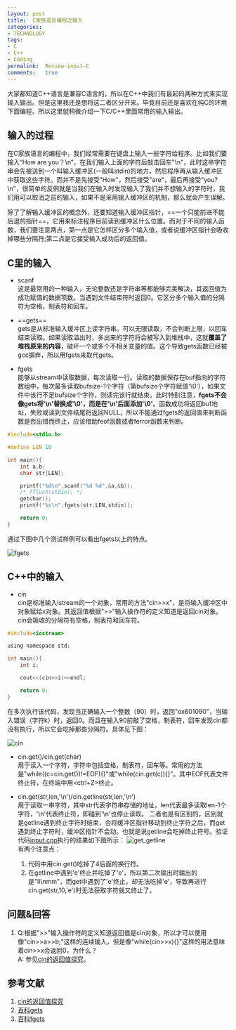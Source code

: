 ```yaml
---
layout:	post
title:	C家族语言编程之输入
categories:
- TECHNOLOGY
tags:
- C
- C++
- Coding
permalink:  Review-input-C
comments:	true
---
```

大家都知道C++语言是兼容C语言的，所以在C++中我们有最起码两种方式来实现输入输出。但是这里我还是想将这二者区分开来。毕竟目前还是喜欢在纯C的环境下面编程。所以这里就稍微介绍一下C/C++里面常用的输入输出。
<!-- more -->

## 输入的过程
在C家族语言的编程中，我们经常需要在键盘上输入一些字符给程序。比如我们要输入“How are you？\n”，在我们输入上面的字符后敲击回车"\n"，此时这串字符串会先被送到一个叫输入缓冲区(一般叫stdin)的地方，然后程序再从输入缓冲区中获取这些字符。而并不是先接受"How"，然后接受"are"，最后再接受"you?\n"，很简单的反例就是当我们在输入时发现输入了我们并不想输入的字符时，我们用<backspace>可以取消之前的输入，如果不是采用输入缓冲区的机制，那么就会产生误解。


除了了解输入缓冲区的概念外，还要知道输入缓冲区指针，==一个只能前进不能后退的指针==，它用来标注程序目前读到缓冲区什么位置。而对于不同的输入函数，我们要注意两点，第一点是它怎样区分多个输入值，或者说缓冲区指针会吸收掉哪些分隔符;第二点是它接受输入成功后的返回值。


## C里的输入
* scanf  
这是最常用的一种输入，无论整数还是字符串等都能够完美解决，其返回值为成功赋值的数据项数。当遇到文件结束符时返回0。它区分多个输入值的分隔符为空格，制表符和回车。

* ==gets==  
gets是从标准输入缓冲区上读字符串。可以无限读取，不会判断上限，以回车结束读取。如果读取溢出时，多出来的字符将会被写入到堆栈中，这就**覆盖了堆栈原来的内容**，破坏一个或多个不相关变量的值。这个导致gets函数已经被gcc摒弃，所以用fgets来取代gets。

* fgets  
能够从stream中读取数据，每次读取一行。读取的数据保存在buf指向的字符数组中，每次最多读取bufsize-1个字符（第bufsize个字符赋值'\0'），如果文件中该行不足bufsize个字符，则读完该行就结束。此时特别注意，**fgets不会像gets将'\n'替换成'\0'，而是在'\n'后面添加'\0'**。函数成功将返回buf地址，失败或读到文件结尾将返回NULL，所以不能通过fgets的返回值来判断函数是否出错而终止，应该借助feof函数或者ferror函数来判断。

```c
#include<stdio.h>

#define LEN 10

int main(){
    int a,b;
    char str[LEN];

    printf("%d\n",scanf("%d %d",&a,&b));
    /* fflush(stdin); */
    getchar();
    printf("%s\n",fgets(str,LEN,stdin));

    return 0;
}
```
通过下图中几个测试样例可以看出fgets以上的特点。

![fgets]({{site.baseurl}}/assets/images/fgets.png)  


## C++中的输入

* cin  
cin是标准输入istream的一个对象，常用的方法"cin>>x"，是将输入缓冲区中对象赋给x对象。其返回值根据">>"输入操作符的定义知道是返回cin对象。cin会吸收的分隔符有空格，制表符和回车符。

```c
#include<iostream>

using namespace std;

int main(){
    int i;

    cout<<(cin>>i)<<endl;

    return 0;
}
```
在多次执行该代码，发现当正确输入一个整数（90）时，返回"ox601090"，当输入错误（字符k）时，返回0。而且在输入90前敲了空格，制表符，回车发现cin都没有执行，所以它会吃掉那些分隔符。具体见下图：

![cin]({{site.baseurl}}/assets/images/cin.png)

* cin.get()/cin.get(char)  
用于读入一个字符，字符中包括空格，制表符，回车等。常用的方法是"while((c=cin.get())!=EOF){}"或"while(cin.get(c)){}"。其中EOF代表文件终止符，在终端中用<ctrl+Z>终止。

* cin.get(str,len,'\n')/cin.getline(str,len,'\n')  
用于读取一串字符，其中str代表字符串存储的地址，len代表最多读取len-1个字符，'\n'代表终止符，即碰到'\n'也停止读取。
二者也是有区别的，区别就是getline遇到终止字符时结束，会将缓冲区指针移动到终止字符之后，而get遇到终止字符时，缓冲区指针不会动。也就是说getline会吃掉终止符号。验证代码[input.cpp]({{site.baseurl}}/assets/attachs/input.cpp.txt)执行的结果如下图所示：
![get_getline]({{site.baseurl}}/assets/images/get_getline.png)  
有两个注意点：
    1. 代码中用cin.get()吃掉了4后面的换行符。
    2. 在getline中遇到'e'终止并吃掉了'e'，所以第二次输出时输出的是"ll\nmm"，而get中遇到了'e'终止，却无法吃掉'e'，导致再进行cin.get(str,10,'e')时无法获取字符就又终止了。



## 问题&回答
1. Q:根据">>"输入操作符的定义知道返回值是cin对象，所以才可以使用像"cin>>a>>b;"这样的连续输入，但是像"while(cin>>x){}"这样的用法意味着cin>>x会返回0，为什么？  
A: 参见[cin的返回值探究][return_cin]。


## 参考文献
1. [cin的返回值探究][return_cin]
2. [百科gets][bike_gets]
2. [百科fgets][bike_fgets]


[ref_label]: http://siteurl
[return_cin]:   http://blog.csdn.net/kongbai308416350/article/details/4470914
[bike_gets]:    http://baike.baidu.com/link?url=3IuFZpWf27rB7L83gIaDIJUuMMuSSWB-Xdrsy4mb-ml3vyuaEHHr3ceOIT_H8eDDVDh0L_pi2h4UheKYe-Vqda
[bike_fgets]:   http://baike.baidu.com/link?url=08NOHmRHSYROfmu2O2uvfe3hwOx_Ur2fZlGqPFGV4f-3kL9y4ggUAI4t9l5D64ZmNoL8Cbc7AwuCW-rcCutGJa
